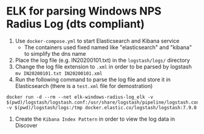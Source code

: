 # ELK for parsing Windows NPS Radius Log (dts compliant)

1. Use `docker-compose.yml` to start Elasticsearch and Kibana service
   - The containers used fixed named like "elasticsearch" and "kibana" to simplify the dns name
1. Place the log file (e.g. IN20200101.txt) in the `logstash/logs/` directory
1. Change the log file extension to `.xml` in order to be parsed by logstash `mv IN20200101.txt IN20200101.xml`
1. Run the following command to parse the log file and store it in Elasticsearch (there is a `test.xml` file for demostration)
  ```
  docker run -d --rm --net elk-windows-radius-log_elk -v $(pwd)/logstash/logstash.conf:/usr/share/logstash/pipeline/logstash.conf -v $(pwd)/logstash/logs:/tmp docker.elastic.co/logstash/logstash:7.9.0
  ```
1. Create the `Kibana Index Pattern` in order to view the log data in Discover
